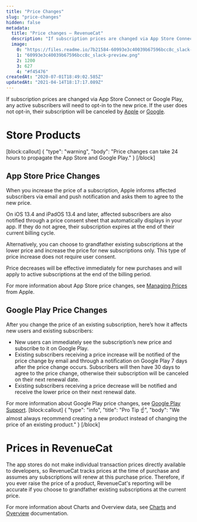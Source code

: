 ```yaml
---
title: "Price Changes"
slug: "price-changes"
hidden: false
metadata: 
  title: "Price changes – RevenueCat"
  description: "If subscription prices are changed via App Store Connect or Google Play, any active subscribers will need to opt-in to the new price. If the user does not opt-in, their subscription will be canceled by Apple or Google."
  image: 
    0: "https://files.readme.io/7b21584-60993e3c40039b67596bcc8c_slack-preview.png"
    1: "60993e3c40039b67596bcc8c_slack-preview.png"
    2: 1200
    3: 627
    4: "#f45476"
createdAt: "2020-07-01T18:49:02.585Z"
updatedAt: "2021-04-14T18:17:17.089Z"
---
```

If subscription prices are changed via App Store Connect or Google Play, any active subscribers will need to opt-in to the new price. If the user does not opt-in, their subscription will be canceled by [Apple](https://help.apple.com/app-store-connect/#/devc9870599e) or [Google](https://support.google.com/googleplay/android-developer/answer/140504?hl=en).

# Store Products
[block:callout]
{
  "type": "warning",
  "body": "Price changes can take 24 hours to propagate the App Store and Google Play."
}
[/block]
## App Store Price Changes

When you increase the price of a subscription, Apple informs affected subscribers via email and push notification and asks them to agree to the new price. 

On iOS 13.4 and iPadOS 13.4 and later, affected subscribers are also notified through a price consent sheet that automatically displays in your app.  If they do not agree, their subscription expires at the end of their current billing cycle.

Alternatively, you can choose to grandfather existing subscriptions at the lower price and increase the price for new subscriptions only. This type of price increase does not require user consent.

Price decreases will be effective immediately for new purchases and will apply to active subscriptions at the end of the billing period.

For more information about App Store price changes, see [Managing Prices](https://developer.apple.com/app-store/subscriptions/#managing-prices-for-existing-subscribers) from Apple.

## Google Play Price Changes

After you change the price of an existing subscription, here’s how it affects new users and existing subscribers:

- New users can immediately see the subscription’s new price and subscribe to it on Google Play.
- Existing subscribers receiving a price increase will be notified of the price change by email and through a notification on Google Play 7 days after the price change occurs. Subscribers will then have 30 days to agree to the price change, otherwise their subscription will be canceled on their next renewal date.
- Existing subscribers receiving a price decrease will be notified and receive the lower price on their next renewal date.

For more information about Google Play price changes, see [Google Play Support](https://support.google.com/googleplay/android-developer/answer/140504?hl=en).
[block:callout]
{
  "type": "info",
  "title": "Pro Tip ☝️",
  "body": "We almost always recommend creating a new product instead of changing the price of an existing product."
}
[/block]
# Prices in RevenueCat

The app stores do not make individual transaction prices directly available to developers, so RevenueCat tracks prices at the time of purchase and assumes any subscriptions will renew at this purchase price. Therefore, if you ever raise the price of a product, RevenueCat's reporting will be accurate if you choose to grandfather existing subscriptions at the current price.

For more information about Charts and Overview data, see [Charts](https://docs.revenuecat.com/docs/charts) and [Overview](https://docs.revenuecat.com/docs/overview) documentation.